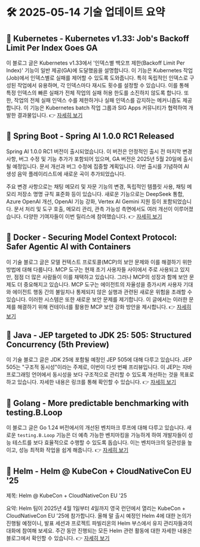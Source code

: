 # 🛠️ 2025-05-14 기술 업데이트 요약

## 🔹 Kubernetes - Kubernetes v1.33: Job's Backoff Limit Per Index Goes GA
이 블로그 글은 Kubernetes v1.33에서 '인덱스별 백오프 제한(Backoff Limit Per Index)' 기능이 일반 제공(GA)에 도달했음을 설명합니다. 이 기능은 Kubernetes 작업(Job)에서 인덱스별로 실패를 제어할 수 있도록 도와줍니다. 특히 독립적인 인덱스로 구성된 작업에서 유용하며, 각 인덱스마다 재시도 횟수를 설정할 수 있습니다. 이를 통해 특정 인덱스의 빠른 실패가 전체 작업의 실패 허용 한도를 소진하지 않도록 합니다. 또한, 작업의 전체 실패 인덱스 수를 제한하거나 실패 인덱스를 감지하는 메커니즘도 제공합니다. 이 기능은 Kubernetes batch 작업 그룹과 SIG Apps 커뮤니티가 협력하여 개발한 결과물입니다.
👉 [자세히 보기](https://kubernetes.io/blog/2025/05/13/kubernetes-v1-33-jobs-backoff-limit-per-index-goes-ga/)

## 🔹 Spring Boot - Spring AI 1.0.0 RC1 Released
Spring AI 1.0.0 RC1 버전이 출시되었습니다. 이 버전은 안정적인 출시 전 마지막 변경 사항, 버그 수정 및 기능 추가가 포함되어 있으며, GA 버전은 2025년 5월 20일에 출시될 예정입니다. 문서 개선과 버그 수정에 집중할 계획입니다. 이번 출시를 기념하여 AI 생성 음악 플레이리스트에 새로운 곡이 추가되었습니다.

주요 변경 사항으로는 채팅 메모리 및 자문 기능의 변경, 독립적인 템플릿 사용, 채팅 메모리 저장소 명명 규칙 표준화 등이 있습니다. 새로운 기능으로는 DeepSeek 통합, Azure OpenAI 개선, OpenAI 기능 강화, Vertex AI Gemini 지원 등이 포함되었습니다. 문서 처리 및 도구 호출, 메모리 관리, 관측 가능성 측면에서도 여러 개선이 이루어졌습니다. 다양한 기여자들이 이번 릴리스에 참여했습니다.
👉 [자세히 보기](https://spring.io/blog/2025/05/13/spring-ai-1-0-0-RC1-released)

## 🔹 Docker - Securing Model Context Protocol: Safer Agentic AI with Containers
이 기술 블로그 글은 모델 컨텍스트 프로토콜(MCP)의 보안 문제와 이를 해결하기 위한 방법에 대해 다룹니다. MCP 도구는 현재 초기 사용자들 사이에서 주로 사용되고 있지만, 점점 더 많은 사람들이 이를 채택하고 있습니다. 그러나 MCP의 성장과 함께 보안 문제도 더 중요해지고 있습니다. MCP 도구는 에이전트의 자율성을 증가시켜 사용자 기대와 에이전트 행동 간의 불일치나 통제되지 않은 실행과 관련된 새로운 위험을 초래할 수 있습니다. 이러한 시스템은 또한 새로운 보안 문제를 제기합니다. 이 글에서는 이러한 문제를 해결하기 위해 컨테이너를 활용한 MCP 보안 강화 방안을 제시합니다.
👉 [자세히 보기](https://www.docker.com/blog/whats-next-for-mcp-security/)

## 🔹 Java - JEP targeted to JDK 25: 505: Structured Concurrency (5th Preview)
이 기술 블로그 글은 JDK 25에 포함될 예정인 JEP 505에 대해 다루고 있습니다. JEP 505는 "구조적 동시성"이라는 주제로, 이번이 다섯 번째 프리뷰입니다. 이 JEP는 자바 프로그래밍 언어에서 동시성을 보다 구조적으로 관리할 수 있도록 개선하는 것을 목표로 하고 있습니다. 자세한 내용은 링크를 통해 확인할 수 있습니다.
👉 [자세히 보기](https://inside.java/2025/05/12/jep505-target-jdk25/)

## 🔹 Golang - More predictable benchmarking with testing.B.Loop
이 블로그 글은 Go 1.24 버전에서의 개선된 벤치마크 루프에 대해 다루고 있습니다. 새로운 `testing.B.Loop` 기능은 더 예측 가능한 벤치마킹을 가능하게 하여 개발자들이 성능 테스트를 보다 효율적으로 수행할 수 있도록 돕습니다. 이는 벤치마크의 일관성을 높이고, 성능 최적화 작업을 쉽게 해줍니다.
👉 [자세히 보기](https://go.dev/blog/testing-b-loop)

## 🔹 Helm - Helm @ KubeCon + CloudNativeCon EU '25
제목: Helm @ KubeCon + CloudNativeCon EU '25

요약: Helm 팀이 2025년 4월 1일부터 4일까지 영국 런던에서 열리는 KubeCon + CloudNativeCon EU '25에 참가합니다. 올해 말 출시 예정인 Helm 4에 대한 논의가 진행될 예정이니, 발표 세션과 프로젝트 파빌리온의 Helm 부스에서 유지 관리자들과의 대화에 참여해 보세요. 주간 동안 진행되는 모든 Helm 관련 활동에 대한 자세한 내용은 블로그에서 확인할 수 있습니다.
👉 [자세히 보기](https://helm.sh/blog/helm-at-kubecon-eu-25/)

